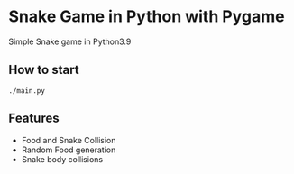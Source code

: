 # Snake Game in Python with Pygame

Simple Snake game in Python3.9

## How to start
```
./main.py
```

## Features
* Food and Snake Collision
* Random Food generation
* Snake body collisions

